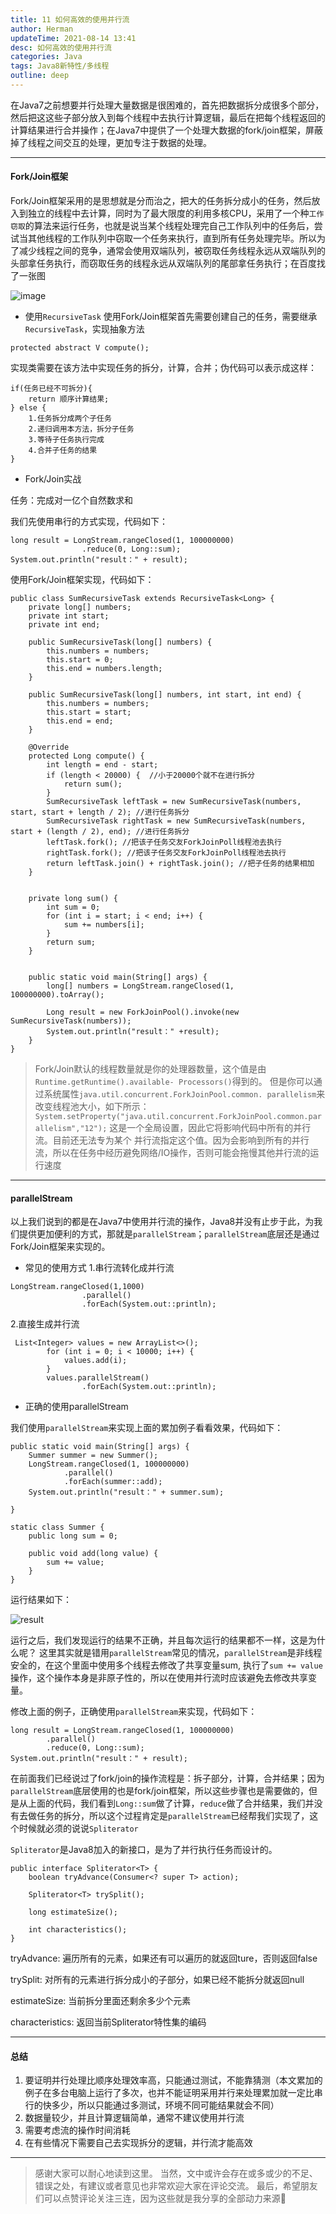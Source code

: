 ```yaml
---
title: 11 如何高效的使用并行流
author: Herman
updateTime: 2021-08-14 13:41
desc: 如何高效的使用并行流
categories: Java
tags: Java8新特性/多线程
outline: deep
---
```



在Java7之前想要并行处理大量数据是很困难的，首先把数据拆分成很多个部分，然后把这这些子部分放入到每个线程中去执行计算逻辑，最后在把每个线程返回的计算结果进行合并操作；在Java7中提供了一个处理大数据的fork/join框架，屏蔽掉了线程之间交互的处理，更加专注于数据的处理。

---

#### Fork/Join框架
Fork/Join框架采用的是思想就是分而治之，把大的任务拆分成小的任务，然后放入到独立的线程中去计算，同时为了最大限度的利用多核CPU，采用了一个种`工作窃取`的算法来运行任务，也就是说当某个线程处理完自己工作队列中的任务后，尝试当其他线程的工作队列中窃取一个任务来执行，直到所有任务处理完毕。所以为了减少线程之间的竞争，通常会使用双端队列，被窃取任务线程永远从双端队列的头部拿任务执行，而窃取任务的线程永远从双端队列的尾部拿任务执行；在百度找了一张图

![image](https://image-static.segmentfault.com/149/116/1491165985-5fc1b9ba8ea44_articlex)

- 使用`RecursiveTask`
使用Fork/Join框架首先需要创建自己的任务，需要继承`RecursiveTask`，实现抽象方法

```
protected abstract V compute();
```
实现类需要在该方法中实现任务的拆分，计算，合并；伪代码可以表示成这样：

```
if(任务已经不可拆分){
    return 顺序计算结果;
} else {
    1.任务拆分成两个子任务
    2.递归调用本方法，拆分子任务
    3.等待子任务执行完成
    4.合并子任务的结果
}
```

- Fork/Join实战

任务：完成对一亿个自然数求和

我们先使用串行的方式实现，代码如下：

```
long result = LongStream.rangeClosed(1, 100000000)
                .reduce(0, Long::sum);
System.out.println("result：" + result);
```

使用Fork/Join框架实现，代码如下：

```
public class SumRecursiveTask extends RecursiveTask<Long> {
    private long[] numbers;
    private int start;
    private int end;

    public SumRecursiveTask(long[] numbers) {
        this.numbers = numbers;
        this.start = 0;
        this.end = numbers.length;
    }

    public SumRecursiveTask(long[] numbers, int start, int end) {
        this.numbers = numbers;
        this.start = start;
        this.end = end;
    }

    @Override
    protected Long compute() {
        int length = end - start;
        if (length < 20000) {  //小于20000个就不在进行拆分
            return sum();
        }
        SumRecursiveTask leftTask = new SumRecursiveTask(numbers, start, start + length / 2); //进行任务拆分
        SumRecursiveTask rightTask = new SumRecursiveTask(numbers, start + (length / 2), end); //进行任务拆分
        leftTask.fork(); //把该子任务交友ForkJoinPoll线程池去执行
        rightTask.fork(); //把该子任务交友ForkJoinPoll线程池去执行
        return leftTask.join() + rightTask.join(); //把子任务的结果相加
    }


    private long sum() {
        int sum = 0;
        for (int i = start; i < end; i++) {
            sum += numbers[i];
        }
        return sum;
    }


    public static void main(String[] args) {
        long[] numbers = LongStream.rangeClosed(1, 100000000).toArray();

        Long result = new ForkJoinPool().invoke(new SumRecursiveTask(numbers));
        System.out.println("result：" +result);
    }
}
```

> Fork/Join默认的线程数量就是你的处理器数量，这个值是由`Runtime.getRuntime().available- Processors()`得到的。 但是你可以通过系统属性`java.util.concurrent.ForkJoinPool.common. parallelism`来改变线程池大小，如下所示：  `System.setProperty("java.util.concurrent.ForkJoinPool.common.parallelism","12");` 这是一个全局设置，因此它将影响代码中所有的并行流。目前还无法专为某个 并行流指定这个值。因为会影响到所有的并行流，所以在任务中经历避免网络/IO操作，否则可能会拖慢其他并行流的运行速度

---

#### parallelStream
以上我们说到的都是在Java7中使用并行流的操作，Java8并没有止步于此，为我们提供更加便利的方式，那就是`parallelStream`；`parallelStream`底层还是通过Fork/Join框架来实现的。

- 常见的使用方式
1.串行流转化成并行流
```
LongStream.rangeClosed(1,1000)
                .parallel()
                .forEach(System.out::println);
```

2.直接生成并行流

```
 List<Integer> values = new ArrayList<>();
        for (int i = 0; i < 10000; i++) {
            values.add(i);
        }
        values.parallelStream()
                .forEach(System.out::println);
```

- 正确的使用parallelStream

我们使用`parallelStream`来实现上面的累加例子看看效果，代码如下：

```
public static void main(String[] args) {
    Summer summer = new Summer();
    LongStream.rangeClosed(1, 100000000)
            .parallel()
            .forEach(summer::add);
    System.out.println("result：" + summer.sum);

}

static class Summer {
    public long sum = 0;

    public void add(long value) {
        sum += value;
    }
}
```
运行结果如下：

![result](https://image-static.segmentfault.com/293/265/2932651169-5fc2019b12d96_articlex)

运行之后，我们发现运行的结果不正确，并且每次运行的结果都不一样，这是为什么呢？
这里其实就是错用`parallelStream`常见的情况，`parallelStream`是非线程安全的，在这个里面中使用多个线程去修改了共享变量sum, 执行了`sum += value`操作，这个操作本身是非原子性的，所以在使用并行流时应该避免去修改共享变量。


修改上面的例子，正确使用`parallelStream`来实现，代码如下：

```
long result = LongStream.rangeClosed(1, 100000000)
        .parallel()
        .reduce(0, Long::sum);
System.out.println("result：" + result);
```

在前面我们已经说过了fork/join的操作流程是：拆子部分，计算，合并结果；因为`parallelStream`底层使用的也是fork/join框架，所以这些步骤也是需要做的，但是从上面的代码，我们看到`Long::sum`做了计算，`reduce`做了合并结果，我们并没有去做任务的拆分，所以这个过程肯定是`parallelStream`已经帮我们实现了，这个时候就必须的说说`Spliterator`

`Spliterator`是Java8加入的新接口，是为了并行执行任务而设计的。

```
public interface Spliterator<T> {
    boolean tryAdvance(Consumer<? super T> action);

    Spliterator<T> trySplit();

    long estimateSize();

    int characteristics();
}
```
tryAdvance: 遍历所有的元素，如果还有可以遍历的就返回ture，否则返回false

trySplit: 对所有的元素进行拆分成小的子部分，如果已经不能拆分就返回null

estimateSize: 当前拆分里面还剩余多少个元素

characteristics: 返回当前Spliterator特性集的编码

---

#### 总结
1. 要证明并行处理比顺序处理效率高，只能通过测试，不能靠猜测（本文累加的例子在多台电脑上运行了多次，也并不能证明采用并行来处理累加就一定比串行的快多少，所以只能通过多测试，环境不同可能结果就会不同）
2. 数据量较少，并且计算逻辑简单，通常不建议使用并行流
3. 需要考虑流的操作时间消耗
4. 在有些情况下需要自己去实现拆分的逻辑，并行流才能高效


---

> 感谢大家可以耐心地读到这里。
当然，文中或许会存在或多或少的不足、错误之处，有建议或者意见也非常欢迎大家在评论交流。
最后，希望朋友们可以点赞评论关注三连，因为这些就是我分享的全部动力来源🙏
